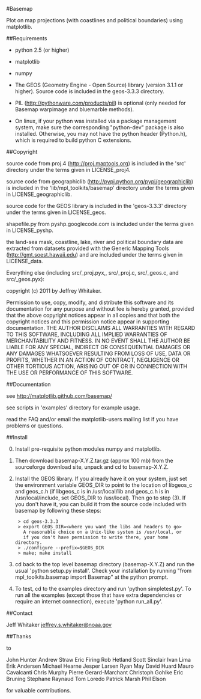#Basemap

Plot on map projections (with coastlines and political boundaries)
using matplotlib.

##Requirements

* python 2.5 (or higher)

* matplotlib

* numpy 

* The GEOS (Geometry Engine - Open Source) library (version 3.1.1 or higher).
Source code is included in the geos-3.3.3 directory.

* PIL (http://pythonware.com/products/pil) is optional (only
needed for Basemap warpimage and bluemarble methods).

* On linux, if your python was installed via a package management system, make
sure the corresponding "python-dev" package is also installed.  Otherwise, you
may not have the python header (Python.h), which is required to build python
C extensions.

##Copyright

source code from proj.4 (http://proj.maptools.org) is included in the
'src' directory under the terms given in LICENSE_proj4.

source code from geographiclib (http://pypi.python.org/pypi/geographiclib)
is included in the 'lib/mpl_toolkits/basemap' directory under the terms 
given in LICENSE_geographiclib.

source code for the GEOS library is
included in the 'geos-3.3.3' directory under the terms given in
LICENSE_geos.

shapefile.py from pyshp.googlecode.com is included under the terms given
in LICENSE_pyshp.

the land-sea mask, coastline, lake, river and political boundary data are extracted
from datasets provided with the Generic Mapping Tools
(http://gmt.soest.hawaii.edu)
and are included under the terms given in LICENSE_data.

Everything else (including src/_proj.pyx,,
src/_proj.c, src/_geos.c, and src/_geos.pyx):

copyright (c) 2011 by Jeffrey Whitaker.

Permission to use, copy, modify, and distribute this software and its
documentation for any purpose and without fee is hereby granted,
provided that the above copyright notices appear in all copies and that
both the copyright notices and this permission notice appear in
supporting documentation.
THE AUTHOR DISCLAIMS ALL WARRANTIES WITH REGARD TO THIS SOFTWARE,
INCLUDING ALL IMPLIED WARRANTIES OF MERCHANTABILITY AND FITNESS. IN NO
EVENT SHALL THE AUTHOR BE LIABLE FOR ANY SPECIAL, INDIRECT OR
CONSEQUENTIAL DAMAGES OR ANY DAMAGES WHATSOEVER RESULTING FROM LOSS OF
USE, DATA OR PROFITS, WHETHER IN AN ACTION OF CONTRACT, NEGLIGENCE OR
OTHER TORTIOUS ACTION, ARISING OUT OF OR IN CONNECTION WITH THE USE OR
PERFORMANCE OF THIS SOFTWARE.

##Documentation 

see http://matplotlib.github.com/basemap/

see scripts in 'examples' directory for example usage.

read the FAQ and/or email the matplotlib-users mailing list if 
you have problems or questions.

##Install

0. Install pre-requisite python modules numpy and matplotlib.

1. Then download basemap-X.Y.Z.tar.gz (approx 100 mb) from
the sourceforge download site, unpack and cd to basemap-X.Y.Z.

2. Install the GEOS library.  If you already have it on your
system, just set the environment variable GEOS_DIR to point to the location 
of libgeos_c and geos_c.h (if libgeos_c is in /usr/local/lib and
geos_c.h is in /usr/local/include, set GEOS_DIR to /usr/local).
Then go to step (3).  If you don't have it, you can build it from
the source code included with basemap by following these steps:

	```
	 > cd geos-3.3.3
	 > export GEOS_DIR=<where you want the libs and headers to go>
	   A reasonable choice on a Unix-like system is /usr/local, or
	   if you don't have permission to write there, your home directory.
	 > ./configure --prefix=$GEOS_DIR 
	 > make; make install
	```

3. cd back to the top level basemap directory (basemap-X.Y.Z) and
run the usual 'python setup.py install'.  Check your installation
by running "from mpl_toolkits.basemap import Basemap" at the python
prompt.

4. To test, cd to the examples directory and run 'python simpletest.py'.
To run all the examples (except those that have extra dependencies
or require an internet connection), execute 'python run_all.py'.

##Contact

Jeff Whitaker <jeffrey.s.whitaker@noaa.gov>


##Thanks

to

John Hunter
Andrew Straw
Eric Firing
Rob Hetland
Scott Sinclair
Ivan Lima
Erik Andersen
Michael Hearne
Jesper Larsen
Ryan May
David Huard
Mauro Cavalcanti
Chris Murphy
Pierre Gerard-Marchant
Christoph Gohlke
Eric Bruning
Stephane Raynaud
Tom Loredo
Patrick Marsh
Phil Elson

for valuable contributions.
